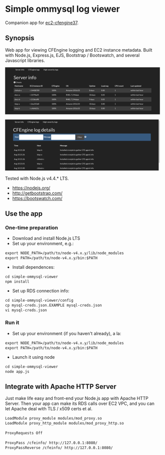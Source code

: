 # Simple ommysql log viewer

Companion app for [ec2-cfengine37](https://github.com/ecs-hk/ec2-cfengine37#promise-logging-to-a-mysql-db-eg-aws-rds).

## Synopsis

Web app for viewing CFEngine logging and EC2 instance metadata. Built with Node.js, Express.js, EJS, Bootstrap / Bootswatch, and several Javascript libraries.

![Screenshot](/README.md-img/srv-info.png?raw=true)

![Screenshot](/README.md-img/cfe-logs.png?raw=true)

Tested with Node.js v4.4.* LTS.

* https://nodejs.org/
* http://getbootstrap.com/
* https://bootswatch.com/

## Use the app

### One-time preparation

* Download and install Node.js LTS
* Set up your environment, e.g.:
```
export NODE_PATH=/path/to/node-v4.x.y/lib/node_modules
export PATH=/path/to/node-v4.x.y/bin:$PATH
```
* Install dependences:
```
cd simple-ommysql-viewer
npm install
```
* Set up RDS connection info:
```
cd simple-ommysql-viewer/config
cp mysql-creds.json.EXAMPLE mysql-creds.json
vi mysql-creds.json
```

### Run it

* Set up your environment (if you haven't already), a la:
```
export NODE_PATH=/path/to/node-v4.x.y/lib/node_modules
export PATH=/path/to/node-v4.x.y/bin:$PATH
```
* Launch it using node
```
cd simple-ommysql-viewer
node app.js
```

## Integrate with Apache HTTP Server

Just make life easy and front-end your Node.js app with Apache HTTP Server. Then your app can make its RDS calls over EC2 VPC, and you can let Apache deal with TLS / x509 certs et al.

```
LoadModule proxy_module modules/mod_proxy.so
LoadModule proxy_http_module modules/mod_proxy_http.so

ProxyRequests Off
 
ProxyPass /cfeinfo/ http://127.0.0.1:8080/
ProxyPassReverse /cfeinfo/ http://127.0.0.1:8080/
```
